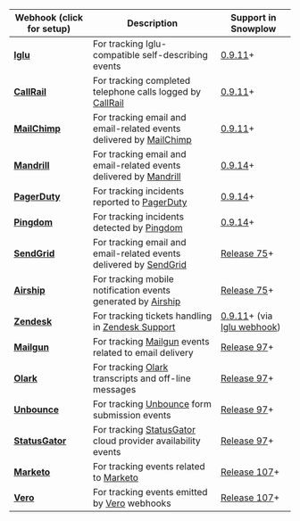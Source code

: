 | **Webhook** (click for setup) | **Description** | **Support in Snowplow** |
| --- | --- | --- |
| **[Iglu](/docs/collecting-data/collecting-data-from-third-parties/iglu-webhook/index.md)** | For tracking Iglu-compatible self-describing events | [0.9.11](https://github.com/snowplow/snowplow/releases/tag/0.9.11)+ |
| **[CallRail](/docs/collecting-data/collecting-data-from-third-parties/callrail/index.md)** | For tracking completed telephone calls logged by [CallRail](http://www.callrail.com/) | [0.9.11](https://github.com/snowplow/snowplow/releases/tag/0.9.11)+ |
| **[MailChimp](/docs/collecting-data/collecting-data-from-third-parties/mailchimp/index.md)** | For tracking email and email-related events delivered by [MailChimp](http://mailchimp.com/) | [0.9.11](https://github.com/snowplow/snowplow/releases/tag/0.9.11)+ |
| **[Mandrill](/docs/collecting-data/collecting-data-from-third-parties/mandrill/index.md)** | For tracking email and email-related events delivered by [Mandrill](https://mandrill.com/) | [0.9.14](https://github.com/snowplow/snowplow/releases/tag/0.9.14)+ |
| **[PagerDuty](/docs/collecting-data/collecting-data-from-third-parties/pagerduty/index.md)** | For tracking incidents reported to [PagerDuty](http://www.pagerduty.com/) | [0.9.14](https://github.com/snowplow/snowplow/releases/tag/0.9.14)+ |
| **[Pingdom](/docs/collecting-data/collecting-data-from-third-parties/pingdom/index.md)** | For tracking incidents detected by [Pingdom](https://www.pingdom.com/) | [0.9.14](https://github.com/snowplow/snowplow/releases/tag/0.9.14)+ |
| **[SendGrid](/docs/collecting-data/collecting-data-from-third-parties/sendgrid/index.md)** | For tracking email and email-related events delivered by [SendGrid](https://sendgrid.com/) | [Release 75](https://github.com/snowplow/snowplow/releases/tag/r75-long-legged-buzzard)+ |
| **[Airship](/docs/collecting-data/collecting-data-from-third-parties/urban-airship-connect/index.md)** | For tracking mobile notification events generated by [Airship](https://www.urbanairship.com/products/connect) | [Release 75](https://github.com/snowplow/snowplow/releases/tag/r75-long-legged-buzzard)+ |
| **[Zendesk](/docs/collecting-data/collecting-data-from-third-parties/zendesk/index.md)** | For tracking tickets handling in [Zendesk Support](https://www.urbanairship.com/products/connect) | [0.9.11](https://github.com/snowplow/snowplow/releases/tag/0.9.11)\+ (via [Iglu webhook](https://github.com/snowplow/snowplow/wiki/Iglu-webhook-setup)) |
| **[Mailgun](/docs/collecting-data/collecting-data-from-third-parties/mailgun/index.md)** | For tracking [Mailgun](https://www.mailgun.com) events related to email delivery | [Release 97](https://github.com/snowplow/snowplow/releases/tag/r97-knossos)+ |
| **[Olark](/docs/collecting-data/collecting-data-from-third-parties/olark/index.md)** | For tracking [Olark](https://www.olark.com/) transcripts and off-line messages | [Release 97](https://github.com/snowplow/snowplow/releases/tag/r97-knossos)+ |
| **[Unbounce](/docs/collecting-data/collecting-data-from-third-parties/unbounce/index.md)** | For tracking [Unbounce](https://unbounce.com) form submission events | [Release 97](https://github.com/snowplow/snowplow/releases/tag/r97-knossos)+ |
| **[StatusGator](/docs/collecting-data/collecting-data-from-third-parties/statusgator/index.md)** | For tracking [StatusGator](https://statusgator.com/) cloud provider availability events | [Release 97](https://github.com/snowplow/snowplow/releases/tag/r97-knossos)+ |
| **[Marketo](/docs/collecting-data/collecting-data-from-third-parties/marketo/index.md)** | For tracking events related to [Marketo](https://www.marketo.com/) | [Release 107](https://github.com/snowplow/snowplow/releases/tag/r107-trypillia)+ |
| **[Vero](/docs/collecting-data/collecting-data-from-third-parties/vero/index.md)** | For tracking events emitted by [Vero](https://www.getvero.com/) webhooks | [Release 107](https://github.com/snowplow/snowplow/releases/tag/r107-trypillia)+ |
